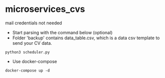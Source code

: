 # microservices_cvs

mail credentials not needed

* Start parsing with the command below (optional)
* Folder 'backup' contains data_table.csv, which is a data csv template to send your CV data.
```
python3 scheduler.py
```
* Use docker-compose
```
docker-compose up -d
```
